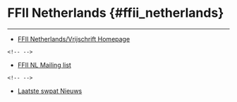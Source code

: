# FFII Netherlands {#ffii_netherlands}

------------------------------------------------------------------------

-   [FFII Netherlands/Vrijschrift
    Homepage](http://www.vrijschrift.nl/swpats/ "wikilink")

```{=html}
<!-- -->
```
-   [FFII NL Mailing
    list](http://lists.ffii.org/mailman/listinfo/nl-parl "wikilink")

```{=html}
<!-- -->
```
-   [ Laatste swpat Nieuws](SwpatcninoNl "wikilink")
